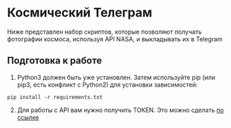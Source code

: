 <h1>Космический Телеграм</h1>

Ниже представлен набор скриптов, которые позволяют получать фотографии космоса, используя API NASA, и выкладывать их в Telegram

<h2>Подготовка к работе</h2>

1. Python3 должен быть уже установлен. Затем используйте pip (или pip3, есть конфликт с Python2) для установки зависимостей:

``` pip install -r requirements.txt ```

2. Для работы с API вам нужно получить TOKEN. Это можно сделать <a href ="https://api.nasa.gov/#apod">по ссылке </a>

